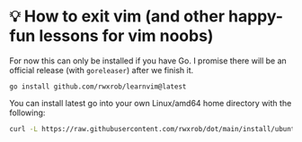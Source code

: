 # 💡 How to exit vim (and other happy-fun lessons for vim noobs)

For now this can only be installed if you have Go. I promise there will be an official release (with `goreleaser`) after we finish it. 

```golang
go install github.com/rwxrob/learnvim@latest
```

You can install latest go into your own Linux/amd64 home directory with the following:

```sh
curl -L https://raw.githubusercontent.com/rwxrob/dot/main/install/ubuntu/install-go | bash
```
